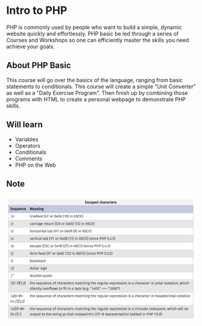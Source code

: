 Intro to PHP
============

PHP is commonly used by people who want to build a simple, dynamic website quickly and effortlessly. PHP basic be led through a series of Courses and Workshops so one can efficiently master the skills you need achieve your goals.

About PHP Basic
---------------

This course will go over the basics of the language, ranging from basic statements to conditionals. This course will create a simple "Unit Converter" as well as a "Daily Exercise Program". Then finish up by combining those programs with HTML to create a personal webpage to demonstrate PHP skills.

Will learn
---------
- Variables
- Operators
- Conditionals
- Comments
- PHP on the Web

Note
----

<img src="images/escapedCharacters.png">

